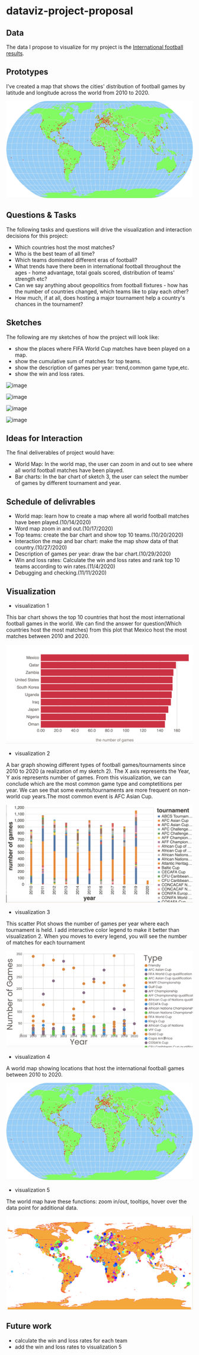 # dataviz-project-proposal

## Data

The data I propose to visualize for my project is the [International football results](https://www.kaggle.com/martj42/international-football-results-from-1872-to-2017).


## Prototypes


I’ve created a map that shows the cities' distribution of football games by latitude and longitude across the world from 2010 to 2020. 

[![image](https://github.com/lynz09/dataviz-project/blob/master/image/map1.png)](https://vizhub.com/lynz09/2e0b2da3c6db4d70b40fe91c16a1897c)


## Questions & Tasks

The following tasks and questions will drive the visualization and interaction decisions for this project:

* Which countries host the most matches?
* Who is the best team of all time?
* Which teams dominated different eras of football?
* What trends have there been in international football throughout the ages - home advantage, total goals scored, distribution of teams' strength etc?
* Can we say anything about geopolitics from football fixtures - how has the number of countries changed, which teams like to play each other?
* How much, if at all, does hosting a major tournament help a country's chances in the tournament?

## Sketches

The following are my sketches of how the project will look like:

* show the places where FIFA World Cup matches have been played on a map.
* show the cumulative sum of matches for top teams.
* show the description of games per year: trend,common game type,etc.
* show the win and loss rates.


![image](https://github.com/lynz09/dataviz-project-proposal/blob/master/image/Screen%20Shot%202020-10-07%20at%209.58.01%20PM.png)

![image](https://github.com/lynz09/dataviz-project-proposal/blob/master/image/Screen%20Shot%202020-09-30%20at%2011.44.29%20PM.png)

![image](https://github.com/lynz09/dataviz-project-proposal/blob/master/image/Screen%20Shot%202020-09-30%20at%2011.44.54%20PM.png)

![image](https://github.com/lynz09/dataviz-project-proposal/blob/master/image/Screen%20Shot%202020-09-30%20at%2011.45.00%20PM.png)

## Ideas for Interaction

The final deliverables of project would have:

* World Map: In the world map, the user can zoom in and out to see where all world football matches have been played.
* Bar charts: In the bar chart of sketch 3, the user can select the number of games by different tournament and year.

## Schedule of delivrables

* World map: learn how to create a map where all world football matches have been played.(10/14/2020)
* Word map zoom in and out.(10/17/2020)
* Top teams: create the bar chart and show top 10 teams.(10/20/2020)
* Interaction the map and bar chart: make the map show data of that country.(10/27/2020)
* Description of games per year: draw the bar chart.(10/29/2020)
* Win and loss rates: Calculate the win and loss rates and rank top 10 teams according to win rates.(11/4/2020)
* Debugging and checking.(11/11/2020)

## Visualization

* visualization 1

This bar chart shows the top 10 countries that host the most international football games in the world. We can find the answer for question(Which countries host the most matches) from this plot that Mexico host the most matches between 2010 and 2020.

[![image](https://github.com/lynz09/dataviz-project/blob/master/image/top10.png)](https://vizhub.com/lynz09/3a5b8ffb514d43d085e6253999f9f33f)

* visualization 2

A bar graph showing different types of football games/tournaments since 2010 to 2020 (a realization of my sketch 2). The X axis represents the Year, Y axis represents number of games. From this visualization, we can conclude which are the most common game type and comptetitions per year. We can see that some events/tournaments are more frequent on non-world cup years.The most common event is AFC Asian Cup.

[![image](https://github.com/lynz09/dataviz-project/blob/master/image/tournament.png)](https://vizhub.com/lynz09/fb64231659cb4bce88c56efc6db68b1b)

* visualization 3

This scatter Plot shows the number of games per year where each tournament is held. I add interactive color legend to make it better than visualization 2. When you moves to every legend, you will see the number of matches for each tournament

[![image](https://github.com/lynz09/dataviz-project/blob/master/image/interaction1.png)](https://vizhub.com/lynz09/7db68dc820614051ae5193edef30d93d)

* visualization 4

A world map showing locations that host the international football games between 2010 to 2020.

[![image](https://github.com/lynz09/dataviz-project/blob/master/image/map1.png)](https://vizhub.com/lynz09/2e0b2da3c6db4d70b40fe91c16a1897c)

* visualization 5

The world map have these functions: zoom in/out, tooltips, hover over the data point for additional data. 

[![image](https://github.com/lynz09/dataviz-project/blob/master/image/map2.png)](https://vizhub.com/lynz09/ee5a4a11a34142689716dd8e85d83f60)


## Future work

* calculate the win and loss rates for each team 
* add the win and loss rates to visualization 5



